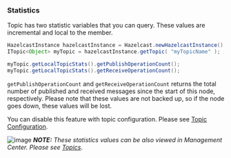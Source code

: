 


### Statistics

Topic has two statistic variables that you can query. These values are incremental and local to the member.

```java
HazelcastInstance hazelcastInstance = Hazelcast.newHazelcastInstance();
ITopic<Object> myTopic = hazelcastInstance.getTopic( "myTopicName" );

myTopic.getLocalTopicStats().getPublishOperationCount();
myTopic.getLocalTopicStats().getReceiveOperationCount();
```


`getPublishOperationCount` and `getReceiveOperationCount` returns the total number of published and received messages since the start of this node, respectively. Please note that these values are not backed up, so if the node goes down, these values will be lost.

You can disable this feature with topic configuration. Please see [Topic Configuration](#topic-configuration).

![image](images/NoteSmall.jpg) ***NOTE:*** *These statistics values can be also viewed in Management Center. Please see [Topics](#topics)*.




